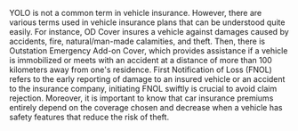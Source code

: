 YOLO is not a common term in vehicle insurance. However, there are various terms used in vehicle insurance plans that can be understood quite easily. For instance, OD Cover insures a vehicle against damages caused by accidents, fire, natural/man-made calamities, and theft. Then, there is Outstation Emergency Add-on Cover, which provides assistance if a vehicle is immobilized or meets with an accident at a distance of more than 100 kilometers away from one's residence. First Notification of Loss (FNOL) refers to the early reporting of damage to an insured vehicle or an accident to the insurance company, initiating FNOL swiftly is crucial to avoid claim rejection. Moreover, it is important to know that car insurance premiums entirely depend on the coverage chosen and decrease when a vehicle has safety features that reduce the risk of theft.